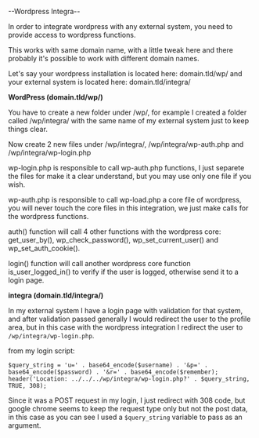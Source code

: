 
--Wordpress Integra--


In order to integrate wordpress with any external system, you need to provide access to wordpress functions.

This works with same domain name, with a little tweak here and there probably it's possible to work with different domain names.

Let's say your wordpress installation is located here: domain.tld/wp/ and your external system is located here: domain.tld/integra/


**WordPress (domain.tld/wp/)**

You have to create a new folder under /wp/, for example I created a folder called /wp/integra/ with the same name of my external system just to keep things clear.

Now create 2 new files under /wp/integra/, /wp/integra/wp-auth.php and /wp/integra/wp-login.php

wp-login.php is responsible to call wp-auth.php functions, I just separete the files for make it a clear understand, but you 
may use only one file if you wish.

wp-auth.php is responsible to call wp-load.php a core file of wordpress, you will never touch the core files in this integration, we just make calls 
for the wordpress functions.

auth() function will call 4 other functions with the wordpress core: get_user_by(), wp_check_password(), wp_set_current_user() and wp_set_auth_cookie().

login() function will call another wordpress core function is_user_logged_in() to verify if the user is logged, otherwise send it to a login page.


**integra (domain.tld/integra/)**

In my external system I have a login page with validation for that system, and after validation passed generally I would redirect 
the user to the profile area, but in this case with the wordpress integration I redirect the user to ```/wp/integra/wp-login.php```.

from my login script:

```
$query_string = 'u=' . base64_encode($username) . '&p=' . base64_encode($password) . '&r=' . base64_encode($remember);
header('Location: ../../../wp/integra/wp-login.php?' . $query_string, TRUE, 308);
```

Since it was a POST request in my login, I just redirect with 308 code, but google chrome seems to keep the request type only 
but not the post data, in this case as you can see I used a ```$query_string``` variable to pass as an argument.

